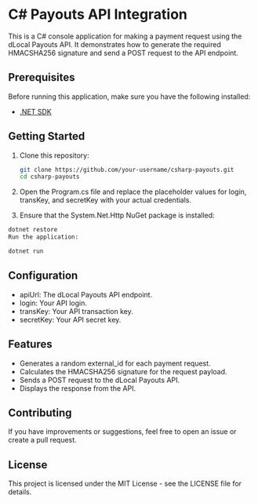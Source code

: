 # C# Payouts API Integration

This is a C# console application for making a payment request using the dLocal Payouts API. It demonstrates how to generate the required HMACSHA256 signature and send a POST request to the API endpoint.

## Prerequisites

Before running this application, make sure you have the following installed:

- [.NET SDK](https://dotnet.microsoft.com/download)

## Getting Started

1. Clone this repository:

   ```bash
   git clone https://github.com/your-username/csharp-payouts.git
   cd csharp-payouts
   ```

2. Open the Program.cs file and replace the placeholder values for login, transKey, and secretKey with your actual credentials.

3. Ensure that the System.Net.Http NuGet package is installed:

```bash
dotnet restore
Run the application:
```

```bash
dotnet run
```

## Configuration
* apiUrl: The dLocal Payouts API endpoint.
* login: Your API login.
* transKey: Your API transaction key.
* secretKey: Your API secret key.

## Features
* Generates a random external_id for each payment request.
* Calculates the HMACSHA256 signature for the request payload.
* Sends a POST request to the dLocal Payouts API.
* Displays the response from the API.

## Contributing
If you have improvements or suggestions, feel free to open an issue or create a pull request.

## License
This project is licensed under the MIT License - see the LICENSE file for details.


